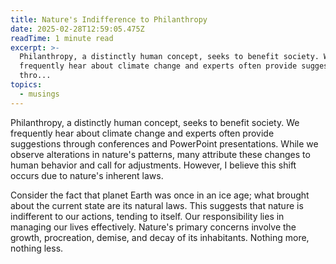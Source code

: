```yaml
---
title: Nature's Indifference to Philanthropy
date: 2025-02-28T12:59:05.475Z
readTime: 1 minute read
excerpt: >-
  Philanthropy, a distinctly human concept, seeks to benefit society. We
  frequently hear about climate change and experts often provide suggestions
  thro...
topics:
  - musings
---
```

Philanthropy, a distinctly human concept, seeks to benefit society. We frequently hear about climate change and experts often provide suggestions through conferences and PowerPoint presentations. While we observe alterations in nature's patterns, many attribute these changes to human behavior and call for adjustments. However, I believe this shift occurs due to nature's inherent laws.
 
 Consider the fact that planet Earth was once in an ice age; what brought about the current state are its natural laws. This suggests that nature is indifferent to our actions, tending to itself. Our responsibility lies in managing our lives effectively. Nature's primary concerns involve the growth, procreation, demise, and decay of its inhabitants. Nothing more, nothing less.
